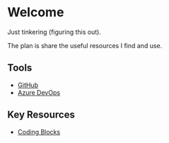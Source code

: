 # Welcome

Just tinkering (figuring this out).

The plan is share the useful resources I find and use.

## Tools

* [GitHub](https://github.com/)
* [Azure DevOps](https://dev.azure.com)

## Key Resources

* [Coding Blocks](https://www.codingblocks.net)

